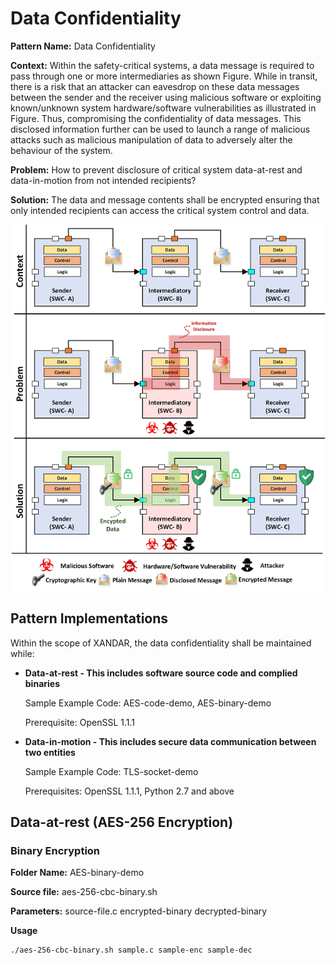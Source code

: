 
# Data Confidentiality 

**Pattern Name:** Data Confidentiality 

**Context:** Within the safety-critical systems, a data message is required to pass through one or more intermediaries as shown Figure. While in transit, there is a risk that an attacker can eavesdrop on these data messages between the sender and the receiver using malicious software or exploiting known/unknown system hardware/software vulnerabilities as illustrated in Figure. Thus, compromising the confidentiality of data messages. This disclosed information further can be used to launch a range of malicious attacks such as malicious manipulation of data to adversely alter the behaviour of the system.

**Problem:** How to prevent disclosure of critical system data-at-rest and data-in-motion from not intended recipients?

**Solution:** The data and message contents shall be encrypted ensuring that only intended recipients can access the critical system control and data.

![Data Confidentiality Security Pattern](/images/Confidentiality.png)

## Pattern Implementations
Within the scope of XANDAR, the data confidentiality shall be maintained while:

* **Data-at-rest - This includes software source code and complied binaries**

    Sample Example Code: AES-code-demo, AES-binary-demo
    
    Prerequisite: OpenSSL 1.1.1

* **Data-in-motion - This includes secure data communication between two entities**
    
    Sample Example Code: TLS-socket-demo

    Prerequisites: OpenSSL 1.1.1, Python 2.7 and above

## Data-at-rest (AES-256 Encryption)

### Binary Encryption
**Folder Name:** AES-binary-demo

**Source file:** aes-256-cbc-binary.sh

**Parameters:** source-file.c encrypted-binary decrypted-binary

**Usage**
```
./aes-256-cbc-binary.sh sample.c sample-enc sample-dec
```
